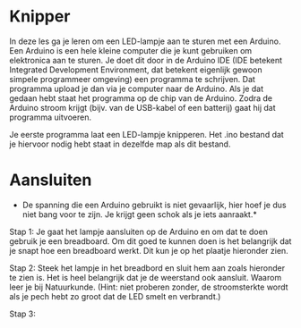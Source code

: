 # Knipper
In deze les ga je leren om een LED-lampje aan te sturen met een Arduino. Een Arduino is een hele kleine computer die je kunt gebruiken
om elektronica aan te sturen. Je doet dit door in de Arduino IDE (IDE betekent Integrated Development Environment, dat betekent eigenlijk
gewoon simpele programmeer omgeving) een programma te schrijven. Dat programma upload je dan via je computer naar de Arduino. Als je dat 
gedaan hebt staat het programma op de chip van de Arduino. Zodra de Arduino stroom krijgt (bijv. van de USB-kabel of een batterij) gaat 
hij dat programma uitvoeren.

Je eerste programma laat een LED-lampje knipperen. Het .ino bestand dat je hiervoor nodig hebt staat in dezelfde map als dit bestand.

# Aansluiten
* De spanning die een Arduino gebruikt is niet gevaarlijk, hier hoef je dus niet bang voor te zijn. Je krijgt geen schok als je iets aanraakt.*

Stap 1: Je gaat het lampje aansluiten op de Arduino en om dat te doen gebruik je een breadboard. Om dit goed te kunnen doen is het belangrijk dat je snapt hoe een
breadboard werkt. Dit kun je op het plaatje hieronder zien.

Stap 2: Steek het lampje in het breadbord en sluit hem aan zoals hieronder te zien is. Het is heel belangrijk dat je de weerstand ook 
aansluit. Waarom leer je bij Natuurkunde. (Hint: niet proberen zonder, de stroomsterkte wordt als je pech hebt zo groot dat de LED smelt en 
verbrandt.)

Stap 3:
